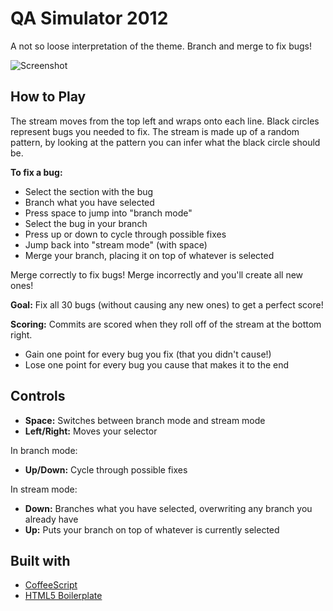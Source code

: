 QA Simulator 2012
==================

A not so loose interpretation of the theme. Branch and merge to fix bugs!

![Screenshot](http://doowttam.com/game-off-2012/opener-anno.png)

How to Play
------------------

The stream moves from the top left and wraps onto each line. Black circles represent bugs you needed to fix. The stream is made up of a random pattern, by looking at the pattern you can infer what the black circle should be.

**To fix a bug:**

 * Select the section with the bug
 * Branch what you have selected
 * Press space to jump into "branch mode"
 * Select the bug in your branch
 * Press up or down to cycle through possible fixes
 * Jump back into "stream mode" (with space)
 * Merge your branch, placing it on top of whatever is selected

Merge correctly to fix bugs! Merge incorrectly and you'll create all new ones!

**Goal:** Fix all 30 bugs (without causing any new ones) to get a perfect score!

**Scoring:** Commits are scored when they roll off of the stream at the bottom right.

 * Gain one point for every bug you fix (that you didn't cause!)
 * Lose one point for every bug you cause that makes it to the end

Controls
-------------------


 * **Space:** Switches between branch mode and stream mode
 * **Left/Right:** Moves your selector

In branch mode:

 * **Up/Down:** Cycle through possible fixes

In stream mode:

 * **Down:** Branches what you have selected, overwriting any branch you already have
 * **Up:** Puts your branch on top of whatever is currently selected

Built with
--------------

* [CoffeeScript](https://github.com/jashkenas/coffee-script)
* [HTML5 Boilerplate](https://github.com/h5bp/html5-boilerplate)
